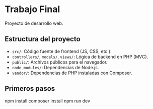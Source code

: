 # Trabajo Final

Proyecto de desarrollo web.

## Estructura del proyecto

- `src/`: Código fuente de frontend (JS, CSS, etc.).
- `controllers/`, `models/`, `views/`: Lógica de backend en PHP (MVC).
- `public/`: Archivos públicos para el navegador.
- `node_modules/`: Dependencias de Node.js.
- `vendor/`: Dependencias de PHP instaladas con Composer.

## Primeros pasos

npm install
composer install
npm run dev

